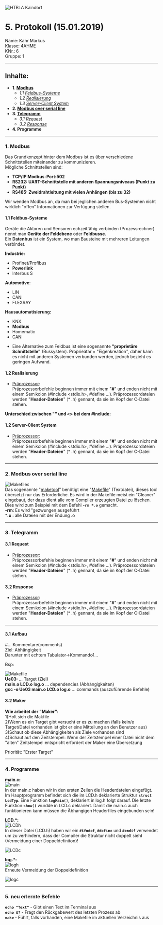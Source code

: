 ![HTBLA Kaindorf](https://upload.wikimedia.org/wikipedia/commons/thumb/3/30/HTL_Kaindorf_Logo.svg/1200px-HTL_Kaindorf_Logo.svg.png)
# 5. Protokoll (15.01.2019)
Name: Kahr Markus  
Klasse: 4AHME  
KNr.: 6  
Gruppe: 1  
___

## Inhalte:  

* **1. [Modbus](#modbus)**  
  * *1.1 [Feldbus-Systeme](#feldbusse)*
  * *1.2 [Realisierung](#realisierung)*
  * *1.3 [Server-Client System](#serverClient)*
* **2. [Modbus over serial line](#mosl)**
* **3. [Telegramm](#telegramm)**
   * *3.1 [Request](#request)*  
   * *3.2 [Response](#response)*  
* **4. Programme**

 
___
  <a name="modbus"></a>
### 1. Modbus 
Das Grundkonzept hinter dem Modbus ist es über verschiedene Schnittstellen miteinander zu kommunizieren.  
Mögliche Schnittstellen sind:  
* **TCP/IP Modbus-Port:502**  
* **RS232: UART-Schnittstelle mit anderen Spannungsniveaus (Punkt zu Punkt)**  
* **RS485: Zweidrahtleitung mit vielen Anhängen (bis zu 32)**  
  
Wir wenden Modbus an, da man bei jeglichen anderen Bus-Systemen nicht wirklich "offen" Informationen zur Verfügung stellen.
  

<a name="feldbusse"></a>
#### 1.1 Feldbus-Systeme
  Geräte die Aktoren und Sensoren echzeitfähig verbinden (Prozessrechner) nennt man **Geräte der Feldebene** oder **Feldbusse**.   
  Ein **Datenbus** ist ein System, wo man Bausteine mit mehreren Leitungen verbindet.  
    
  **Industrie:**  
  * Profinet/Profibus  
  * **Powerlink**  
  * Interbus S  
  
  **Automotive:** 
  * LIN  
  * CAN  
  * FLEXRAY  
  
  **Hausautomatisierung:**  
  * KNX  
  * **Modbus**  
  * Homematic  
  * CAN  
  - Eine Alternative zum Feldbus ist eine sogenannte **"proprietäre Schnittstelle"** (Bussystem). Proprieätar = "Eigenkreation", daher kann es nicht mit anderen Systemen verbunden werden, jedoch bezieht es geringen Aufwand.
  
<a name="realisierung"></a>
#### 1.2 Realisierung

* [Präprozessor]:   
Präprozessorbefehle beginnen immer mit einem "**#**" und enden nicht mit einem Semikolon (#include <stdio.h>, #define ...). Präprozessordateien werden "**Header-Dateien**" (* .h) gennant, da sie im Kopf der C-Datei stehen.  
  
**Unterschied zwischen "" und <> bei dem #include:**  
<a name="serverClient"></a>
#### 1.2 Server-Client System

* [Präprozessor]:   
Präprozessorbefehle beginnen immer mit einem "**#**" und enden nicht mit einem Semikolon (#include <stdio.h>, #define ...). Präprozessordateien werden "**Header-Dateien**" (* .h) gennant, da sie im Kopf der C-Datei stehen.  
  
___ 
<a name="mosl"></a>
### 2. Modbus over serial line

![Makefiles](http://new.c-howto.de/wp-content/uploads/2017/04/Makefiles.gif)  
Das sogenannte "[maketool]" benötigt eine "[Makefile]" (Textdatei), dieses tool übersetzt nur das Erforderliche. Es wird in der Makefile meist ein "Cleaner" eingebaut, der dazu dient alle vom Compiler erzeugten Datei zu löschen. Dies wird zum Beispiel mit dem Befehl **``-rm *.o``** gemacht.  
**-rm**: Es wird "gezwungen ausgeführt  
***.o** : alle Dateien mit der Endung .o  

___
<a name="telegramm"></a>
### 3. Telegramm

<a name="request"></a>
#### 3.1 Request

* [Präprozessor]:   
Präprozessorbefehle beginnen immer mit einem "**#**" und enden nicht mit einem Semikolon (#include <stdio.h>, #define ...). Präprozessordateien werden "**Header-Dateien**" (* .h) gennant, da sie im Kopf der C-Datei stehen.  

<a name="response"></a>
#### 3.2 Response

* [Präprozessor]:   
Präprozessorbefehle beginnen immer mit einem "**#**" und enden nicht mit einem Semikolon (#include <stdio.h>, #define ...). Präprozessordateien werden "**Header-Dateien**" (* .h) gennant, da sie im Kopf der C-Datei stehen.  
    
___



#### 3.1 Aufbau

#... Kommentare(comments)  
Ziel: Abhängigkeit  
Darunter mit echtem Tabulator->Kommando1...  
  
Bsp:  

![Makefile](https://github.com/HTLMechatronics/m15-la1-sx/blob/kahmam15/Makefile.jpg)  
**Ue03:** ... Target (Ziel)  
**main.o LCD.o log.o** ... dependencies (Abhängigkeiten)  
**gcc -o Ue03 main.o LCD.o log.o** ... commands (auszuführende Befehle)  

#### 3.2 Maker

**Wie arbeitet der "Maker":**  
1)Holt sich die Makfile  
2)Wenn es ein Target gibt versucht er es zu machen (falls kein/e Target/Datei vorhanden ist gibt er eine Mitteilung an den 
Benutzer aus)  
3)Schaut ob diese Abhängigkeiten als Ziele vorhanden sind  
4)Schaut auf den Zeitstempel: Wenn der Zeitstempel einer Datei nicht dem "alten" Zeitstempel entspricht erfordert der Maker eine Übersetzung  
  
Priorität: "Erster Target"  



___
### 4. Programme

**main.c:**  
![main](https://github.com/HTLMechatronics/m15-la1-sx/blob/kahmam15/main_c.jpg)  
In der main.c haben wir in den ersten Zeilen die Headerdateien eingefügt. Im Hauptprogramm befindet sich die im LCD.h deklarierte Struktur **```struct LcdTyp```**. Eine Funktion **```logMain()```**, deklariert in log.h folgt darauf. Die letzte Funktion **```show()```** wurdde in LCD.c deklariert. Damit die main.c auch funktionieren kann müssen die Äbhangigen Headerfiles eingebunden sein!  
  
**LCD.*:**  
![LCDh](https://github.com/HTLMechatronics/m15-la1-sx/blob/kahmam15/LCD_h.jpg)  
In dieser Datei (LCD.h) haben wir ein **```#ifndef```**, **```#define```** und **```#endif```** verwendet um zu verhindern, dass der Compiler die Struktur nicht doppelt sieht (Vermeidung einer Doppeldefiniton)!  
  
![LCDc](https://github.com/HTLMechatronics/m15-la1-sx/blob/kahmam15/LCD_c.jpg)  
  
**log.*:**  
![logh](https://github.com/HTLMechatronics/m15-la1-sx/blob/kahmam15/log_h.jpg)  
Erneute Vermeidung der Doppeldefinition
  
![logc](https://github.com/HTLMechatronics/m15-la1-sx/blob/kahmam15/log_c.jpg)  

___
### 5. neu erlernte Befehle

**```echo "Text"```** - Gibt einen Text im Terminal aus  
**```echo $?```** - Fragt den Rückgabewert des letzten Prozess ab  
**```make```** - Führt, falls vorhanden, eine Makefile im aktuellen Verzeichnis aus  


[Präprozessor]: https://de.wikipedia.org/wiki/C-Pr%C3%A4prozessor
[Compiler]: https://de.wikipedia.org/wiki/Compiler
[Assembler]: https://de.wikipedia.org/wiki/Assembler_(Informatik)
[Linker]: https://de.wikipedia.org/wiki/Linker_(Computerprogramm)
[GNU-Projekt]: https://de.wikipedia.org/wiki/GNU-Projekt
[Richard Stallman]:https://de.wikipedia.org/wiki/Richard_Stallman
[maketool]:https://de.wikipedia.org/wiki/Make
[Makefile]:http://www.c-howto.de/tutorial/makefiles/
